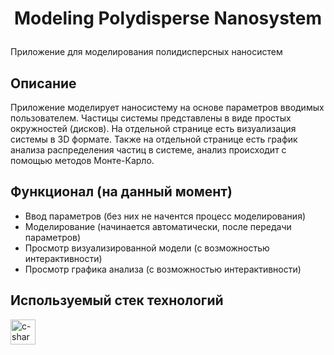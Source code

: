# <p align="center"> Modeling Polydisperse Nanosystem </p>
Приложение для моделирования полидисперсных наносистем
## Описание
Приложение моделирует наносистему на основе параметров вводимых пользователем. Частицы системы представлены в виде простых окружностей (дисков). На отдельной странице есть визуализация системы в 3D формате. 
Также на отдельной странице есть график анализа распределения частиц в системе, анализ происходит с помощью методов Монте-Карло.
## Функционал (на данный момент)
* Ввод параметров (без них не начентся процесс моделирования)
* Моделирование (начинается автоматически, после передачи параметров)
* Просмотр визуализированной модели (с возможностью интерактивности)
* Просмотр графика анализа (с возможностью интерактивности)
## Используемый стек технологий 
<img width="40" height="40" src="https://img.icons8.com/ios-filled/40/770AA2/c-sharp-logo.png" alt="c-sharp-logo"/> 


